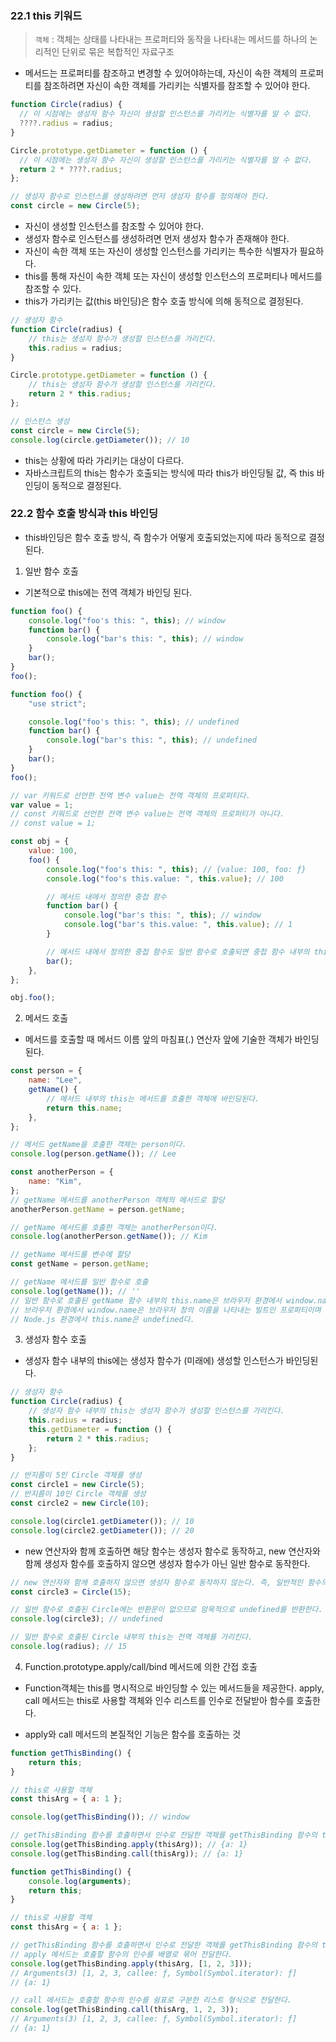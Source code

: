 ### 22.1 this 키워드
> `객체`
> : 객체는 상태를 나타내는 프로퍼티와 동작을 나타내는 메서드를 하나의 논리적인 단위로 묶은 복합적인 자료구조

- 메서드는 프로퍼티를 참조하고 변경할 수 있어야하는데, 자신이 속한 객체의 프로퍼티를 참조하려면 자신이 속한 객체를 가리키는 식별자를 참조할 수 있어야 한다.

```javascript
function Circle(radius) {
  // 이 시점에는 생성자 함수 자신이 생성할 인스턴스를 가리키는 식별자를 알 수 없다.
  ????.radius = radius;
}

Circle.prototype.getDiameter = function () {
  // 이 시점에는 생성자 함수 자신이 생성할 인스턴스를 가리키는 식별자를 알 수 없다.
  return 2 * ????.radius;
};

// 생성자 함수로 인스턴스를 생성하려면 먼저 생성자 함수를 정의해야 한다.
const circle = new Circle(5);
```
- 자신이 생성할 인스턴스를 참조할 수 있어야 한다. 
- 생성자 함수로 인스턴스를 생성하려면 먼저 생성자 함수가 존재해야 한다.
- 자신이 속한 객체 또는 자신이 생성할 인스턴스를 가리키는 특수한 식별자가 필요하다. 
- this를 통해 자신이 속한 객체 또는 자신이 생성할 인스턴스의 프로퍼티나 메서드를 참조할 수 있다.
- this가 가리키는 값(this 바인딩)은 함수 호출 방식에 의해 동적으로 결정된다.

```javascript
// 생성자 함수
function Circle(radius) {
    // this는 생성자 함수가 생성할 인스턴스를 가리킨다.
    this.radius = radius;
}

Circle.prototype.getDiameter = function () {
    // this는 생성자 함수가 생성할 인스턴스를 가리킨다.
    return 2 * this.radius;
};

// 인스턴스 생성
const circle = new Circle(5);
console.log(circle.getDiameter()); // 10
```
- this는 상황에 따라 가리키는 대상이 다르다.
- 자바스크립트의 this는 함수가 호출되는 방식에 따라 this가 바인딩될 값, 즉 this 바인딩이 동적으로 결정된다.


### 22.2 함수 호출 방식과 this 바인딩
- this바인딩은 함수 호출 방식, 즉 함수가 어떻게 호출되었는지에 따라 동적으로 결정된다.

1. 일반 함수 호출
- 기본적으로 this에는 전역 객체가 바인딩 된다.
```javascript
function foo() {
    console.log("foo's this: ", this); // window
    function bar() {
        console.log("bar's this: ", this); // window
    }
    bar();
}
foo();
```
```javascript
function foo() {
    "use strict";

    console.log("foo's this: ", this); // undefined
    function bar() {
        console.log("bar's this: ", this); // undefined
    }
    bar();
}
foo();
```
```javascript
// var 키워드로 선언한 전역 변수 value는 전역 객체의 프로퍼티다.
var value = 1;
// const 키워드로 선언한 전역 변수 value는 전역 객체의 프로퍼티가 아니다.
// const value = 1;

const obj = {
    value: 100,
    foo() {
        console.log("foo's this: ", this); // {value: 100, foo: ƒ}
        console.log("foo's this.value: ", this.value); // 100

        // 메서드 내에서 정의한 중첩 함수
        function bar() {
            console.log("bar's this: ", this); // window
            console.log("bar's this.value: ", this.value); // 1
        }

        // 메서드 내에서 정의한 중첩 함수도 일반 함수로 호출되면 중첩 함수 내부의 this에는 전역 객체가 바인딩된다.
        bar();
    },
};

obj.foo();
```



2. 메서드 호출
- 메서드를 호출할 때 메서드 이름 앞의 마침표(.) 연산자 앞에 기술한 객체가 바인딩 된다.

```javascript
const person = {
    name: "Lee",
    getName() {
        // 메서드 내부의 this는 메서드를 호출한 객체에 바인딩된다.
        return this.name;
    },
};

// 메서드 getName을 호출한 객체는 person이다.
console.log(person.getName()); // Lee
```
```javascript
const anotherPerson = {
    name: "Kim",
};
// getName 메서드를 anotherPerson 객체의 메서드로 할당
anotherPerson.getName = person.getName;

// getName 메서드를 호출한 객체는 anotherPerson이다.
console.log(anotherPerson.getName()); // Kim

// getName 메서드를 변수에 할당
const getName = person.getName;

// getName 메서드를 일반 함수로 호출
console.log(getName()); // ''
// 일반 함수로 호출된 getName 함수 내부의 this.name은 브라우저 환경에서 window.name과 같다.
// 브라우저 환경에서 window.name은 브라우저 창의 이름을 나타내는 빌트인 프로퍼티이며 기본값은 ''이다.
// Node.js 환경에서 this.name은 undefined다.
```

3. 생성자 함수 호출
- 생성자 함수 내부의 this에는 생성자 함수가 (미래에) 생성할 인스턴스가 바인딩된다.

```javascript
// 생성자 함수
function Circle(radius) {
    // 생성자 함수 내부의 this는 생성자 함수가 생성할 인스턴스를 가리킨다.
    this.radius = radius;
    this.getDiameter = function () {
        return 2 * this.radius;
    };
}

// 반지름이 5인 Circle 객체를 생성
const circle1 = new Circle(5);
// 반지름이 10인 Circle 객체를 생성
const circle2 = new Circle(10);

console.log(circle1.getDiameter()); // 10
console.log(circle2.getDiameter()); // 20
```

- new 연산자와 함께 호출하면 해당 함수는 생성자 함수로 동작하고, new 연산자와 함께 생성자 함수를 호출하지 않으면 생성자 함수가 아닌 일반 함수로 동작한다.

```javascript
// new 연산자와 함께 호출하지 않으면 생성자 함수로 동작하지 않는다. 즉, 일반적인 함수의 호출이다.
const circle3 = Circle(15);

// 일반 함수로 호출된 Circle에는 반환문이 없으므로 암묵적으로 undefined를 반환한다.
console.log(circle3); // undefined

// 일반 함수로 호출된 Circle 내부의 this는 전역 객체를 가리킨다.
console.log(radius); // 15
```


4. Function.prototype.apply/call/bind 메서드에 의한 간접 호출

- Function객체는 this를 명시적으로 바인딩할 수 있는 메서드들을 제공한다. apply, call 메서드는 this로 사용할 객체와 인수 리스트를 인수로 전달받아 함수를 호출한다.

- apply와 call 메서드의 본질적인 기능은 함수를 호출하는 것

```javascript
function getThisBinding() {
    return this;
}

// this로 사용할 객체
const thisArg = { a: 1 };

console.log(getThisBinding()); // window

// getThisBinding 함수를 호출하면서 인수로 전달한 객체를 getThisBinding 함수의 this에 바인딩한다.
console.log(getThisBinding.apply(thisArg)); // {a: 1}
console.log(getThisBinding.call(thisArg)); // {a: 1}
```

```javascript
function getThisBinding() {
    console.log(arguments);
    return this;
}

// this로 사용할 객체
const thisArg = { a: 1 };

// getThisBinding 함수를 호출하면서 인수로 전달한 객체를 getThisBinding 함수의 this에 바인딩한다.
// apply 메서드는 호출할 함수의 인수를 배열로 묶어 전달한다.
console.log(getThisBinding.apply(thisArg, [1, 2, 3]));
// Arguments(3) [1, 2, 3, callee: ƒ, Symbol(Symbol.iterator): ƒ]
// {a: 1}

// call 메서드는 호출할 함수의 인수를 쉼표로 구분한 리스트 형식으로 전달한다.
console.log(getThisBinding.call(thisArg, 1, 2, 3));
// Arguments(3) [1, 2, 3, callee: ƒ, Symbol(Symbol.iterator): ƒ]
// {a: 1}
```